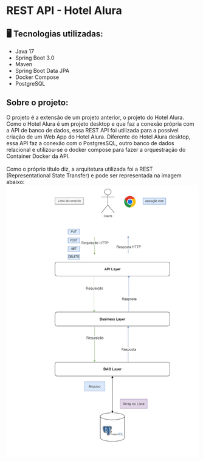 # REST API - Hotel Alura

## 🖥️ Tecnologias utilizadas:
* Java 17
* Spring Boot 3.0
* Maven
* Spring Boot Data JPA
* Docker Compose
* PostgreSQL

## Sobre o projeto:
O projeto é a extensão de um projeto anterior, o projeto do Hotel Alura. Como o Hotel Alura é um projeto desktop e que faz a conexão própria com a API de banco de dados, essa REST API foi utilizada para a possível criação de um Web App do Hotel Alura. Diferente do Hotel Alura desktop, essa API faz a conexão com o PostgresSQL, outro banco de dados relacional e utilizou-se o docker compose para fazer a orquestração do Container Docker da API.
<br>
<br>
Como o próprio título diz, a arquitetura utilizada foi a REST (Representational State Transfer) e pode ser representada na imagem abaixo:
<img align="center" src="Diagrama Backend API Hotel Alura.png"/>
